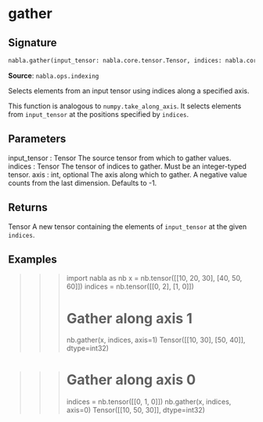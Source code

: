 # gather

## Signature

```python
nabla.gather(input_tensor: nabla.core.tensor.Tensor, indices: nabla.core.tensor.Tensor, axis: int = -1) -> nabla.core.tensor.Tensor
```

**Source**: `nabla.ops.indexing`

Selects elements from an input tensor using indices along a specified axis.

This function is analogous to `numpy.take_along_axis`. It selects elements
from `input_tensor` at the positions specified by `indices`.

Parameters
----------
input_tensor : Tensor
    The source tensor from which to gather values.
indices : Tensor
    The tensor of indices to gather. Must be an integer-typed tensor.
axis : int, optional
    The axis along which to gather. A negative value counts from the last
    dimension. Defaults to -1.

Returns
-------
Tensor
    A new tensor containing the elements of `input_tensor` at the given
    `indices`.

Examples
--------
>>> import nabla as nb
>>> x = nb.tensor([[10, 20, 30], [40, 50, 60]])
>>> indices = nb.tensor([[0, 2], [1, 0]])
>>> # Gather along axis 1
>>> nb.gather(x, indices, axis=1)
Tensor([[10, 30],
       [50, 40]], dtype=int32)

>>> # Gather along axis 0
>>> indices = nb.tensor([[0, 1, 0]])
>>> nb.gather(x, indices, axis=0)
Tensor([[10, 50, 30]], dtype=int32)


